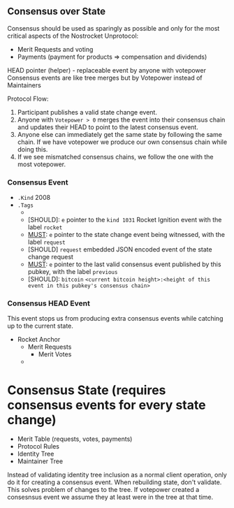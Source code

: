 ## Consensus over State
Consensus should be used as sparingly as possible and only for the most critical aspects of the Nostrocket Unprotocol:  

* Merit Requests and voting
* Payments (payment for products => compensation and dividends)

HEAD pointer (helper) - replaceable event by anyone with votepower
Consensus events are like tree merges but by Votepower instead of Maintainers

Protocol Flow:  
1. Participant publishes a valid state change event.  
2. Anyone with `Votepower > 0` merges the event into their consensus chain and updates their HEAD to point to the latest consensus event.
3. Anyone else can immediately get the same state by following the same chain. If we have votepower we produce our own consensus chain while doing this.
4. If we see mismatched consensus chains, we follow the one with the most votepower.


### Consensus Event
* `.Kind` 2008
* `.Tags`
	* [MUST]: `ignitionTag`
	* [SHOULD]: `e` pointer to the `kind 1031` Rocket Ignition event with the label `rocket`
	* [MUST]: `e` pointer to the state change event being witnessed, with the label `request`
	* [SHOULD] `request` embedded JSON encoded event of the state change request
	* [MUST]: `e` pointer to the last valid consensus event published by this pubkey, with the label `previous`
	* [SHOULD]: `bitcoin` `<current bitcoin height>:<height of this event in this pubkey's consensus chain>`

### Consensus HEAD Event
This event stops us from producing extra consensus events while catching up to the current state.

- Rocket Anchor
  - Merit Requests
  	- Merit Votes
  - 

# Consensus State (requires consensus events for every state change)
- Merit Table (requests, votes, payments)
- Protocol Rules
- Identity Tree
- Maintainer Tree

Instead of validating identity tree inclusion as a normal client operation, only do it for creating a consensus event. When rebuilding state, don't validate. This solves problem of changes to the tree. If votepower created a consesnsus event we assume they at least were in the tree at that time.

